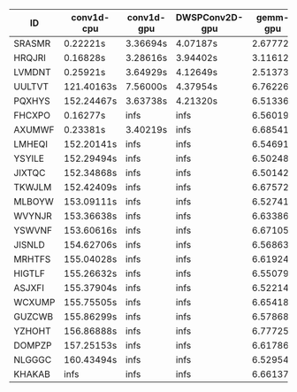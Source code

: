 |ID|conv1d-cpu|conv1d-gpu|DWSPConv2D-gpu|gemm-gpu|avg|
|-|-|-|-|-|-|
|SRASMR|0.22221s|3.36694s|4.07187s|2.67772s|2.58468s|
|HRQJRI|0.16828s|3.28616s|3.94402s|3.11612s|2.62864s|
|LVMDNT|0.25921s|3.64929s|4.12649s|2.51373s|2.63718s|
|UULTVT|121.40163s|7.56000s|4.37954s|6.76226s|35.02586s|
|PQXHYS|152.24467s|3.63738s|4.21320s|6.51336s|41.65216s|
|FHCXPO|0.16277s|infs|infs|6.56019s|infs|
|AXUMWF|0.23381s|3.40219s|infs|6.68541s|infs|
|LMHEQI|152.20141s|infs|infs|6.54691s|infs|
|YSYILE|152.29494s|infs|infs|6.50248s|infs|
|JIXTQC|152.34868s|infs|infs|6.50142s|infs|
|TKWJLM|152.42409s|infs|infs|6.67572s|infs|
|MLBOYW|153.09111s|infs|infs|6.52741s|infs|
|WVYNJR|153.36638s|infs|infs|6.63386s|infs|
|YSWVNF|153.60616s|infs|infs|6.67105s|infs|
|JISNLD|154.62706s|infs|infs|6.56863s|infs|
|MRHTFS|155.04028s|infs|infs|6.61924s|infs|
|HIGTLF|155.26632s|infs|infs|6.55079s|infs|
|ASJXFI|155.37904s|infs|infs|6.52214s|infs|
|WCXUMP|155.75505s|infs|infs|6.65418s|infs|
|GUZCWB|155.86299s|infs|infs|6.57868s|infs|
|YZHOHT|156.86888s|infs|infs|6.77725s|infs|
|DOMPZP|157.25153s|infs|infs|6.61786s|infs|
|NLGGGC|160.43494s|infs|infs|6.52954s|infs|
|KHAKAB|infs|infs|infs|6.66137s|infs|
